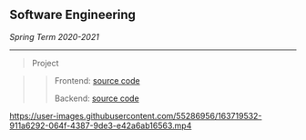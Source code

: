 ## Software Engineering

*Spring Term 2020-2021*

------

> Project

>>Frontend: [source code](https://github.com/chenxz1111/OCTS-frontend)
>>
>>Backend: [source code](https://github.com/chenxz1111/Human-Computer-Interaction-Theory-and-Technology)


https://user-images.githubusercontent.com/55286956/163719532-911a6292-064f-4387-9de3-e42a6ab16563.mp4



